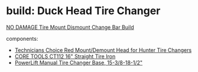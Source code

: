 # build: Duck Head Tire Changer
[NO DAMAGE Tire Mount Dismount Change Bar Build](https://youtu.be/_ODocXwHasY)

components:
- [Technicians Choice Red Mount/Demount Head for Hunter Tire Changers](https://www.amazon.com/gp/product/B00LC4MLPK)
- [CORE TOOLS CT112 16" Straight Tire Iron](https://www.amazon.com/gp/product/B00LC4MLPK)
- [PowerLift Manual Tire Changer Base, 15-3/8-18-1/2"](https://www.amazon.com/dp/B000PTKONY)
